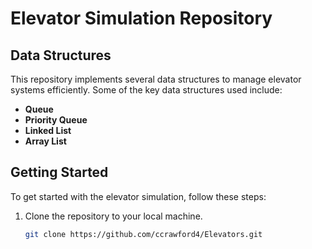 # Elevator Simulation Repository

## Data Structures

This repository implements several data structures to manage elevator systems efficiently. Some of the key data structures used include:
- **Queue**
- **Priority Queue**
- **Linked List**
- **Array List**

## Getting Started

To get started with the elevator simulation, follow these steps:

1. Clone the repository to your local machine.
   ```bash
   git clone https://github.com/ccrawford4/Elevators.git
